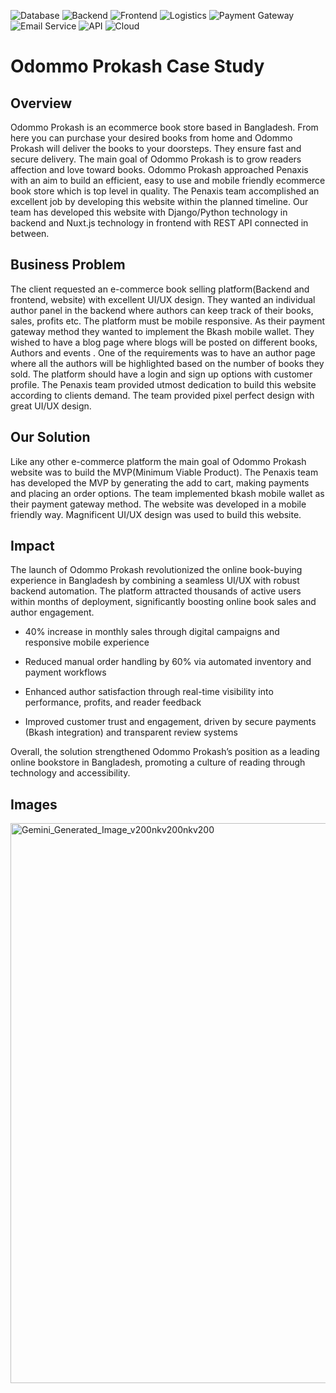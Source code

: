 ![Database](https://img.shields.io/badge/Database-PostgreSQL-4169E1?logo=postgresql)
![Backend](https://img.shields.io/badge/Backend-Django-092E20?logo=django)
![Frontend](https://img.shields.io/badge/Frontend-Nuxt.js-00DC82?logo=nuxt.js)
![Logistics](https://img.shields.io/badge/Platform-Pathao-E32227?logoColor=white)
![Payment Gateway](https://img.shields.io/badge/Payment-bKash-E2136E?logoColor=white)
![Email Service](https://img.shields.io/badge/Email-SendGrid-0085CA?logo=sendgrid)
![API](https://img.shields.io/badge/Architecture-REST%20API-02569B?logo=api)
![Cloud](https://img.shields.io/badge/Cloud-DigitalOcean-0080FF?logo=digitalocean)
# Odommo Prokash Case Study
## Overview
﻿﻿Odommo Prokash is an ecommerce book store based in Bangladesh. From here you can purchase your desired books from home and Odommo Prokash will deliver the books to your doorsteps. They ensure fast and secure delivery. The main goal of Odommo Prokash is to grow readers affection and love toward books. Odommo Prokash approached Penaxis with an aim to build an efficient, easy to use and mobile friendly ecommerce book store which is top level in quality. The Penaxis team accomplished an excellent job by developing this website within the planned timeline. Our team has developed this website with Django/Python technology in backend and Nuxt.js technology in frontend with REST API connected in between.
## Business Problem
The client requested an e-commerce book selling platform(Backend and frontend, website) with excellent UI/UX design. They wanted an individual author panel in the backend where authors can keep track of their books, sales, profits etc. The platform must be mobile responsive. As their payment gateway method they wanted to implement the Bkash mobile wallet. They wished to have a blog page where blogs will be posted on different books, Authors and events . One of the requirements was to have an author page where all the authors will be highlighted based on the number of books they sold. The platform should have a login and sign up options with customer profile. The Penaxis team provided utmost dedication to build this website according to clients demand. The team provided pixel perfect design with great UI/UX design.
## Our Solution
Like any other e-commerce platform the main goal of Odommo Prokash website was to build the MVP(Minimum Viable Product). The Penaxis team has developed the MVP by generating the add to cart, making payments and placing an order options. The team implemented bkash mobile wallet as their payment gateway method. The website was developed in a mobile friendly way. Magnificent UI/UX design was used to build this website.
## Impact
The launch of Odommo Prokash revolutionized the online book-buying experience in Bangladesh by combining a seamless UI/UX with robust backend automation. The platform attracted thousands of active users within months of deployment, significantly boosting online book sales and author engagement.

- 40% increase in monthly sales through digital campaigns and responsive mobile experience

- Reduced manual order handling by 60% via automated inventory and payment workflows

- Enhanced author satisfaction through real-time visibility into performance, profits, and reader feedback

- Improved customer trust and engagement, driven by secure payments (Bkash integration) and transparent review systems

Overall, the solution strengthened Odommo Prokash’s position as a leading online bookstore in Bangladesh, promoting a culture of reading through technology and accessibility.
## Images

<img width="1152" height="896" alt="Gemini_Generated_Image_v200nkv200nkv200" src="https://github.com/user-attachments/assets/61254c1b-3b82-4c44-84e7-b4db773cb69c" />
